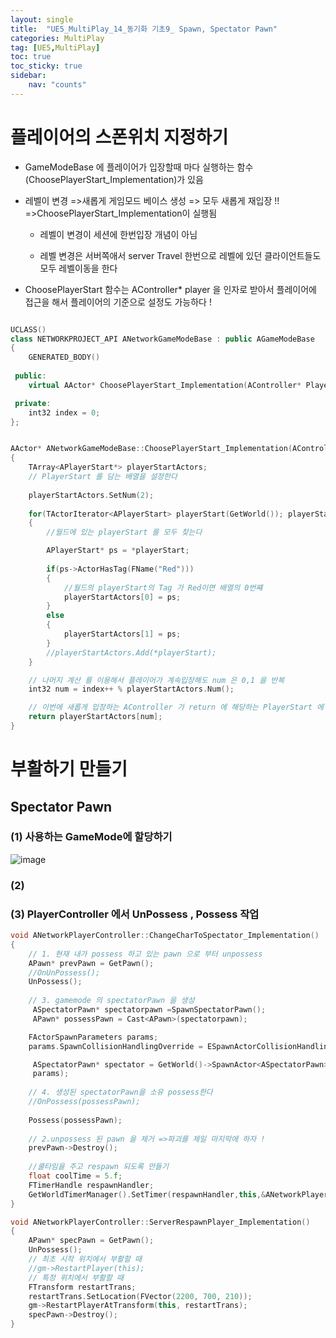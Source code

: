 ```yaml
---
layout: single
title:  "UE5_MultiPlay_14_동기화 기초9_ Spawn, Spectator Pawn"
categories: MultiPlay
tag: [UE5,MultiPlay]
toc: true
toc_sticky: true
sidebar:
    nav: "counts"
---
```


# 플레이어의 스폰위치 지정하기 

* GameModeBase 에 플레이어가 입장할때 마다 실행하는 함수 (ChoosePlayerStart_Implementation)가 있음 
   
* 레벨이 변경 =>새롭게 게임모드 베이스 생성 => 모두 새롭게 재입장 !! =>ChoosePlayerStart_Implementation이 실행됨
	* 레벨이 변경이 세션에 한번입장 개념이 아님
	  
	* 레벨 변경은 서버쪽애서 server Travel 한번으로 레벨에 있던 클라이언트들도 모두 레벨이동을 한다
   
* ChoosePlayerStart 함수는 AController* player  을 인자로 받아서 플레이어에 접근을 해서 플레이어의 기준으로 설정도 가능하다 !

   
```cpp

UCLASS()
class NETWORKPROJECT_API ANetworkGameModeBase : public AGameModeBase
{
	GENERATED_BODY()
	
 public:
	virtual AActor* ChoosePlayerStart_Implementation(AController* Player) override;

 private:
	int32 index = 0;
};


AActor* ANetworkGameModeBase::ChoosePlayerStart_Implementation(AController* player)
{
	TArray<APlayerStart*> playerStartActors;
	// PlayerStart 를 담는 배열을 설정한다  
	
	playerStartActors.SetNum(2); 
	
	for(TActorIterator<APlayerStart> playerStart(GetWorld()); playerStart; ++playerStart)
	{
		//월드에 있는 playerStart 를 모두 찾는다

		APlayerStart* ps = *playerStart;
		
		if(ps->ActorHasTag(FName("Red")))
		{
			//월드의 playerStart의 Tag 가 Red이면 배열의 0번쨰
			playerStartActors[0] = ps;
		}
		else
		{
			playerStartActors[1] = ps;	
		}
		//playerStartActors.Add(*playerStart);
	}

	// 나머지 계산 를 이용해서 플레이어가 계속입장해도 num 은 0,1 을 반복 
	int32 num = index++ % playerStartActors.Num();

	// 이번에 새롭게 입장하는 AController 가 return 에 해당하는 PlayerStart 에 스폰하게 된다
	return playerStartActors[num];
}
```


# 부활하기 만들기

## Spectator Pawn 

### (1) 사용하는 GameMode에 할당하기 
![image](https://github.com/silverlnng/MultiTeamProject/assets/112385982/a9bd0021-563b-4979-a686-36f222b271cd)

### (2) 


### (3) PlayerController 에서 UnPossess , Possess 작업 



```cpp
void ANetworkPlayerController::ChangeCharToSpectator_Implementation()
{
	// 1. 현재 내가 possess 하고 있는 pawn 으로 부터 unpossess
	APawn* prevPawn = GetPawn();
	//OnUnPossess();
	UnPossess();
	
	// 3. gamemode 의 spectatorPawn 을 생성
	 ASpectatorPawn* spectatorpawn =SpawnSpectatorPawn();
	 APawn* possessPawn = Cast<APawn>(spectatorpawn);

	FActorSpawnParameters params;
	params.SpawnCollisionHandlingOverride = ESpawnActorCollisionHandlingMethod::AlwaysSpawn;

	 ASpectatorPawn* spectator = GetWorld()->SpawnActor<ASpectatorPawn>(gm->SpectatorClass,prevPawn->GetActorTransform(), 
	 params);
	
	// 4. 생성된 spectatorPawn을 소유 possess한다
	//OnPossess(possessPawn);
	
	Possess(possessPawn);
	
	// 2.unpossess 된 pawn 을 제거 =>파괴를 제일 마지막에 하자 !
	prevPawn->Destroy();
	
	//쿨타임을 주고 respawn 되도록 만들기
	float coolTime = 5.f;
	FTimerHandle respawnHandler;
	GetWorldTimerManager().SetTimer(respawnHandler,this,&ANetworkPlayerController::serverRespawnPlayer,coolTime,false);
}
```

```cpp
void ANetworkPlayerController::ServerRespawnPlayer_Implementation()
{
	APawn* specPawn = GetPawn();
	UnPossess();
	// 최초 시작 위치에서 부활할 때
	//gm->RestartPlayer(this);
	// 특정 위치에서 부활할 때
	FTransform restartTrans;
	restartTrans.SetLocation(FVector(2200, 700, 210));
	gm->RestartPlayerAtTransform(this, restartTrans);
	specPawn->Destroy();
}
```